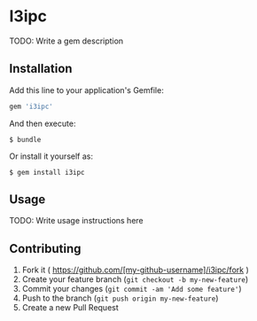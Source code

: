 # I3ipc

TODO: Write a gem description

## Installation

Add this line to your application's Gemfile:

```ruby
gem 'i3ipc'
```

And then execute:

    $ bundle

Or install it yourself as:

    $ gem install i3ipc

## Usage

TODO: Write usage instructions here

## Contributing

1. Fork it ( https://github.com/[my-github-username]/i3ipc/fork )
2. Create your feature branch (`git checkout -b my-new-feature`)
3. Commit your changes (`git commit -am 'Add some feature'`)
4. Push to the branch (`git push origin my-new-feature`)
5. Create a new Pull Request
